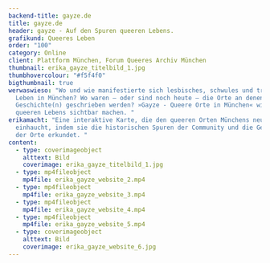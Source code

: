 ```yaml
---
backend-title: gayze.de
title: gayze.de
header: gayze - Auf den Spuren queeren Lebens.
grafikund: Queeres Leben
order: "100"
category: Online
client: Plattform München, Forum Queeres Archiv München
thumbnail: erika_gayze_titelbild_1.jpg
thumbhovercolour: "#f5f4f0"
bigthumbnail: true
werwaswieso: "Wo und wie manifestierte sich lesbisches, schwules und trans*
  Leben in München? Wo waren – oder sind noch heute – die Orte an denen queere
  Geschichte(n) geschrieben werden? »Gayze - Queere Orte in München« will Spuren
  queeren Lebens sichtbar machen. "
erikamacht: "Eine interaktive Karte, die den queeren Orten Münchens neues Leben
  einhaucht, indem sie die historischen Spuren der Community und die Geschichten
  der Orte erkundet. "
content:
  - type: coverimageobject
    alttext: Bild
    coverimage: erika_gayze_titelbild_1.jpg
  - type: mp4fileobject
    mp4file: erika_gayze_website_2.mp4
  - type: mp4fileobject
    mp4file: erika_gayze_website_3.mp4
  - type: mp4fileobject
    mp4file: erika_gayze_website_4.mp4
  - type: mp4fileobject
    mp4file: erika_gayze_website_5.mp4
  - type: coverimageobject
    alttext: Bild
    coverimage: erika_gayze_website_6.jpg
---
```

